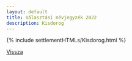 ```yaml
---
layout: default
title: Választási névjegyzék 2022
description: Kisdorog
---
```


{% include settlementHTMLs/Kisdorog.html %}

[Vissza](../)